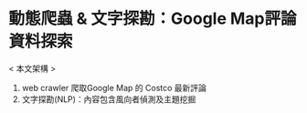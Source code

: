 # 動態爬蟲 &amp; 文字探勘：Google Map評論資料探索  
< 本文架構 >
1. web crawler 爬取Google Map 的 Costco 最新評論  
2. 文字探勘(NLP)：內容包含風向者偵測及主題挖掘  
